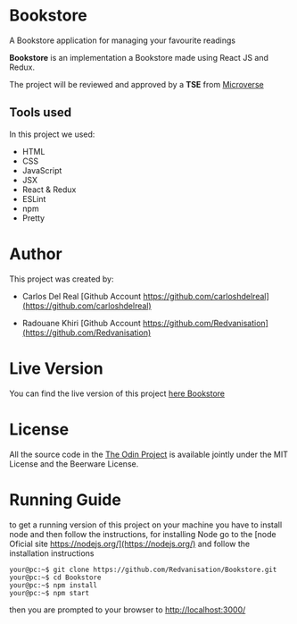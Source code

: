 # Bookstore

A Bookstore application for managing your favourite readings

**Bookstore** is an implementation a Bookstore made using React JS and Redux.

The project will be reviewed and approved by a **TSE** from [Microverse](https://microverse.org)

## Tools used

In this project we used:

- HTML
- CSS
- JavaScript
- JSX
- React & Redux
- ESLint
- npm
- Pretty

# Author

This project was created by:

- Carlos Del Real [Github Account https://github.com/carloshdelreal](https://github.com/carloshdelreal)

- Radouane Khiri [Github Account https://github.com/Redvanisation](https://github.com/Redvanisation)

# Live Version

You can find the live version of this project [here Bookstore](https://bookstore-cared.herokuapp.com/)

# License

All the source code in the [The Odin Project](https://www.theodinproject.com) is available jointly under the MIT License and the Beerware License.

# Running Guide

to get a running version of this project on your machine you have to install node and then follow the instructions, for installing Node go to the [node Oficial site https://nodejs.org/](https://nodejs.org/) and follow the installation instructions

```Shell
your@pc:~$ git clone https://github.com/Redvanisation/Bookstore.git
your@pc:~$ cd Bookstore
your@pc:~$ npm install
your@pc:~$ npm start

```

then you are prompted to your browser to [http://localhost:3000/](http://localhost:3000/)

